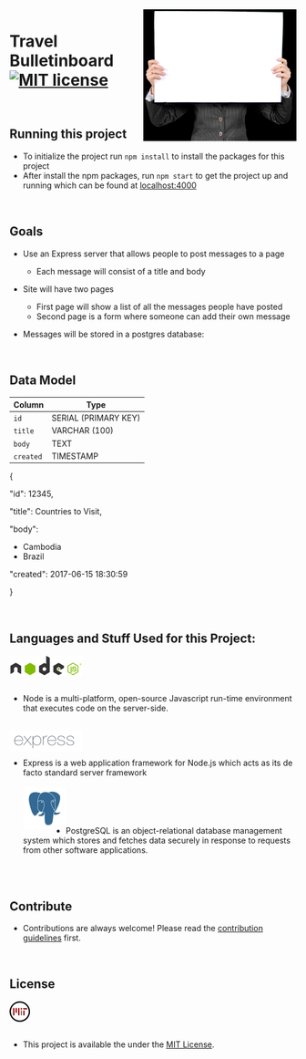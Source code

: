 <img src="assets/css/images/bulletinBoard.png" align="right" />

# Travel Bulletinboard [![MIT license](https://img.shields.io/badge/license-MIT-blue.svg)](https://raw.githubusercontent.com/samirdhebar/travel_bulletinboard_express/master/LICENSE.md)
<br>

## Running this project
* To initialize the project run `npm install` to install the packages for this project
* After install the npm packages, run `npm start` to get the project up and running which can be found at [localhost:4000](localhost:4000)
<br>

## Goals

* Use an Express server that allows people to post messages to a page
	* Each message will consist of a title and body

* Site will have two pages
	* First page will show a list of all the messages people have posted
	* Second page is a form where someone can add their own message

* Messages will be stored in a postgres database:
<br>

## Data Model
| Column   | Type                 |
|----------|----------------------|
|`id`      | SERIAL (PRIMARY KEY) |
|`title`| VARCHAR (100)   |
|`body`   | TEXT              |
|`created`   | TIMESTAMP              |

{


  "id": 12345,

  "title": Countries to Visit,

  "body":
  * Cambodia
  * Brazil

  "created": 2017-06-15 18:30:59

  }

<br>

## Languages and Stuff Used for this Project:


<img src="assets/css/images/node.png" align= "center" /> <br><br>  
* Node is a multi-platform, open-source Javascript run-time environment that executes code on the server-side.
<br><br>

<img src="assets/css/images/express.png" align="left" /> <br><br>
* Express is a web application framework for Node.js which acts as its de facto standard server framework
<br><br>
<img src="assets/css/images/postgres.png" align="left" /> <br><br><br><br>
* PostgreSQL is an object-relational database management system which stores and fetches data securely in response to requests from other software applications.
<br>
<br>


## Contribute

* Contributions are always welcome!
Please read the [contribution guidelines](Contributing.md) first.
<br>

## License
 <img src="assets/css/images/mitLicense.png" align= "center" /> <br><br>
 * This project is available the under the [MIT License](https://github.com/samirdhebar/travel_bulletinboard_express/blob/master/LICENSE.md).
